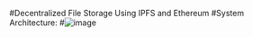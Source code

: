#Decentralized File Storage Using IPFS and Ethereum
#System Architecture:
#![image](https://user-images.githubusercontent.com/86140201/145105138-1361c20e-8240-4877-8255-04bad286e71b.png)
